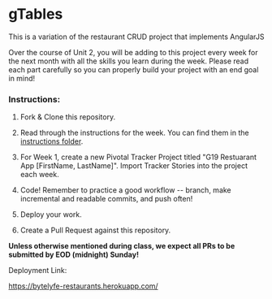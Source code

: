 # gTables

This is a variation of the restaurant CRUD project that implements AngularJS

Over the course of Unit 2, you will be adding to this project every week for the next month with all the skills you learn during the week. Please read each part carefully so you can properly build your project with an end goal in mind!


### Instructions:

1. Fork & Clone this repository.

1. Read through the instructions for the week. You can find them in the [instructions folder](./instructions).

1. For Week 1, create a new Pivotal Tracker Project titled "G19 Restuarant App [FirstName, LastName]". Import Tracker Stories into the project each week.

1. Code! Remember to practice a good workflow -- branch, make incremental and readable commits, and push often!

1. Deploy your work.

1. Create a Pull Request against this repository.

__Unless otherwise mentioned during class, we expect all PRs to be submitted by EOD (midnight) Sunday!__

Deployment Link:

https://bytelyfe-restaurants.herokuapp.com/